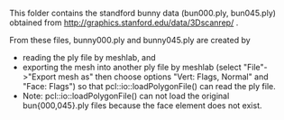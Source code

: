 This folder contains the standford bunny data (bun000.ply, bun045.ply)
obtained from http://graphics.stanford.edu/data/3Dscanrep/ .

From these files, bunny000.ply and bunny045.ply are created by
- reading the ply file by meshlab, and
- exporting the mesh into another ply file by meshlab (select "File"->"Export mesh as" then choose options "Vert: Flags, Normal" and "Face: Flags") so that pcl::io::loadPolygonFile() can read the ply file.
 - Note: pcl::io::loadPolygonFile() can not load the original bun{000,045}.ply files because the face element does not exist.








